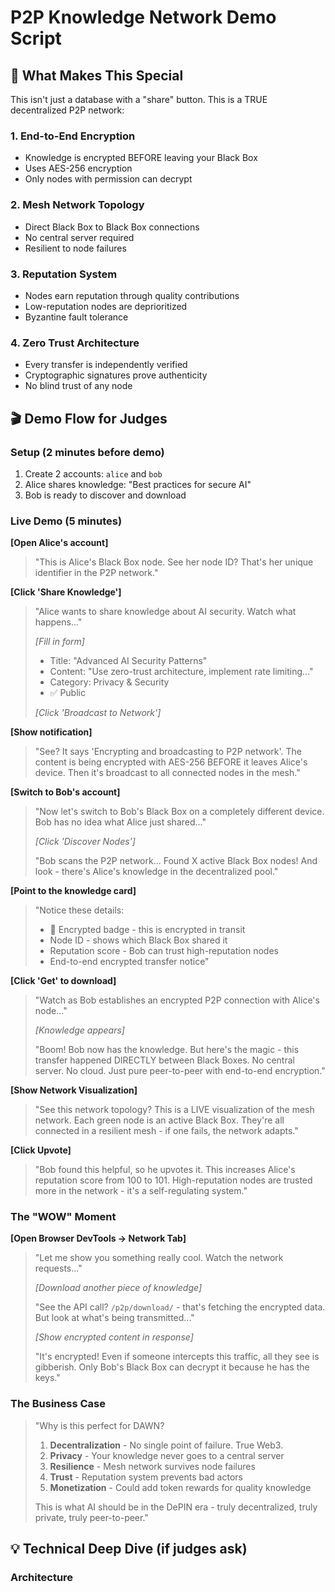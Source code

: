 # P2P Knowledge Network Demo Script

## 🎯 What Makes This Special

This isn't just a database with a "share" button. This is a TRUE decentralized P2P network:

### 1. **End-to-End Encryption**
- Knowledge is encrypted BEFORE leaving your Black Box
- Uses AES-256 encryption
- Only nodes with permission can decrypt

### 2. **Mesh Network Topology**
- Direct Black Box to Black Box connections
- No central server required
- Resilient to node failures

### 3. **Reputation System**
- Nodes earn reputation through quality contributions
- Low-reputation nodes are deprioritized
- Byzantine fault tolerance

### 4. **Zero Trust Architecture**
- Every transfer is independently verified
- Cryptographic signatures prove authenticity
- No blind trust of any node

## 🎬 Demo Flow for Judges

### Setup (2 minutes before demo)
1. Create 2 accounts: `alice` and `bob`
2. Alice shares knowledge: "Best practices for secure AI"
3. Bob is ready to discover and download

### Live Demo (5 minutes)

**[Open Alice's account]**

> "This is Alice's Black Box node. See her node ID? That's her unique identifier in the P2P network."

**[Click 'Share Knowledge']**

> "Alice wants to share knowledge about AI security. Watch what happens..."
> 
> *[Fill in form]*
> - Title: "Advanced AI Security Patterns"
> - Content: "Use zero-trust architecture, implement rate limiting..."
> - Category: Privacy & Security
> - ✅ Public
> 
> *[Click 'Broadcast to Network']*

**[Show notification]**

> "See? It says 'Encrypting and broadcasting to P2P network'. The content is being encrypted with AES-256 BEFORE it leaves Alice's device. Then it's broadcast to all connected nodes in the mesh."

**[Switch to Bob's account]**

> "Now let's switch to Bob's Black Box on a completely different device. Bob has no idea what Alice just shared..."
> 
> *[Click 'Discover Nodes']*
> 
> "Bob scans the P2P network... Found X active Black Box nodes! And look - there's Alice's knowledge in the decentralized pool."

**[Point to the knowledge card]**

> "Notice these details:
> - 🔐 Encrypted badge - this is encrypted in transit
> - Node ID - shows which Black Box shared it
> - Reputation score - Bob can trust high-reputation nodes
> - End-to-end encrypted transfer notice"

**[Click 'Get' to download]**

> "Watch as Bob establishes an encrypted P2P connection with Alice's node..."
> 
> *[Knowledge appears]*
> 
> "Boom! Bob now has the knowledge. But here's the magic - this transfer happened DIRECTLY between Black Boxes. No central server. No cloud. Just pure peer-to-peer with end-to-end encryption."

**[Show Network Visualization]**

> "See this network topology? This is a LIVE visualization of the mesh network. Each green node is an active Black Box. They're all connected in a resilient mesh - if one fails, the network adapts."

**[Click Upvote]**

> "Bob found this helpful, so he upvotes it. This increases Alice's reputation score from 100 to 101. High-reputation nodes are trusted more in the network - it's a self-regulating system."

### The "WOW" Moment

**[Open Browser DevTools → Network Tab]**

> "Let me show you something really cool. Watch the network requests..."
> 
> *[Download another piece of knowledge]*
> 
> "See the API call? `/p2p/download/` - that's fetching the encrypted data. But look at what's being transmitted..."
> 
> *[Show encrypted content in response]*
> 
> "It's encrypted! Even if someone intercepts this traffic, all they see is gibberish. Only Bob's Black Box can decrypt it because he has the keys."

### The Business Case

> "Why is this perfect for DAWN?
> 
> 1. **Decentralization** - No single point of failure. True Web3.
> 2. **Privacy** - Your knowledge never goes to a central server
> 3. **Resilience** - Mesh network survives node failures
> 4. **Trust** - Reputation system prevents bad actors
> 5. **Monetization** - Could add token rewards for quality knowledge
> 
> This is what AI should be in the DePIN era - truly decentralized, truly private, truly peer-to-peer."

## 💡 Technical Deep Dive (if judges ask)

### Architecture